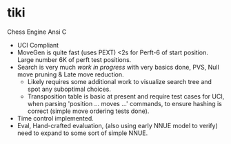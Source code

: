 # tiki

Chess Engine Ansi C

- UCI Compliant
- MoveGen is quite fast (uses PEXT) <2s for Perft-6 of start position. Large number 6K of perft test positions.
- Search is very much _work in progress_ with very basics done, PVS, Null move pruning & Late move reduction.
  - Likely requires some additional work to visualize search tree and spot any suboptimal choices.
  - Transposition table is basic at present and require test cases for UCI, when parsing 'position ... moves ...'
  commands, to ensure hashing is correct (simple move ordering tests done).
- Time control implemented.
- Eval, Hand-crafted evaluation, (also using early NNUE model to verify) need to expand to some sort of simple NNUE.
